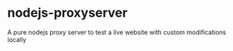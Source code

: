 # nodejs-proxyserver
A pure nodejs proxy server to test a live website with custom modifications locally

